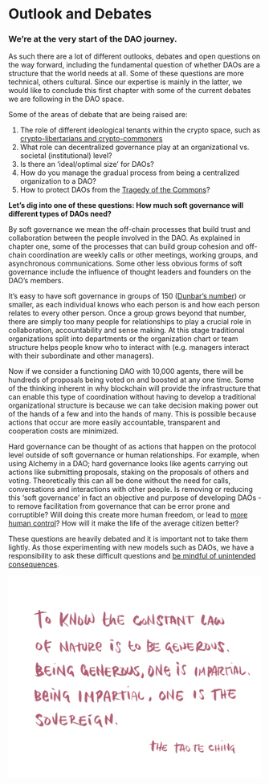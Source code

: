 # Outlook and Debates

### **We’re at the very start of the DAO journey.** 

As such there are a lot of different outlooks, debates and open questions on the way forward, including the fundamental question of whether DAOs are a structure that the world needs at all. Some of these questions are more technical, others cultural. Since our expertise is mainly in the latter, we would like to conclude this first chapter with some of the current debates we are following in the DAO space.

Some of the areas of debate that are being raised are:

1. The role of different ideological tenants within the crypto space, such as [crypto-libertarians and crypto-commoners](https://medium.com/@mateo.2121/commonists-and-libertarians-cc85d0dc1e92)
2. What role can decentralized governance play at an organizational vs. societal \(institutional\) level?
3. Is there an ‘ideal/optimal size’ for DAOs?
4. How do you manage the gradual process from being a centralized organization to a DAO?
5. How to protect DAOs from the [Tragedy of the Commons](https://evonomics.com/tragedy-of-the-commons-elinor-ostrom/)?

**Let’s dig into one of these questions: How much soft governance will different types of DAOs need?**

By soft governance we mean the off-chain processes that build trust and collaboration between the people involved in the DAO. As explained in chapter one, some of the processes that can build group cohesion and off-chain coordination are weekly calls or other meetings, working groups, and asynchronous communications. Some other less obvious forms of soft governance include the influence of thought leaders and founders on the DAO’s members.

It’s easy to have soft governance in groups of 150 \([Dunbar’s number](https://en.wikipedia.org/wiki/Dunbar%27s_number)\) or smaller, as each individual knows who each person is and how each person relates to every other person. Once a group grows beyond that number, there are simply too many people for relationships to play a crucial role in collaboration, accountability and sense making. At this stage traditional organizations split into departments or the organization chart or team structure helps people know who to interact with \(e.g. managers interact with their subordinate and other managers\).

Now if we consider a functioning DAO with 10,000 agents, there will be hundreds of proposals being voted on and boosted at any one time. Some of the thinking inherent in why blockchain will provide the infrastructure that can enable this type of coordination without having to develop a traditional organizational structure is because we can take decision making power out of the hands of a few and into the hands of many. This is possible because actions that occur are more easily accountable, transparent and cooperation costs are minimized.

Hard governance can be thought of as actions that happen on the protocol level outside of soft governance or human relationships. For example, when using Alchemy in a DAO; hard governance looks like agents carrying out actions like submitting proposals, staking on the proposals of others and voting. Theoretically this can all be done without the need for calls, conversations and interactions with other people. Is removing or reducing this ‘soft governance’ in fact an objective and purpose of developing DAOs - to remove facilitation from governance that can be error prone and corruptible? Will doing this create more human freedom, or lead to [more human control](https://www.jofreeman.com/joreen/tyranny.htm)? How will it make the life of the average citizen better?

These questions are heavily debated and it is important not to take them lightly. As those experimenting with new models such as DAOs, we have a responsibility to ask these difficult questions and [be mindful of unintended consequences](https://epjdatascience.springeropen.com/articles/10.1140/epjds/s13688-018-0180-6).

![](../.gitbook/assets/toknowtheconstantlaw.png)

